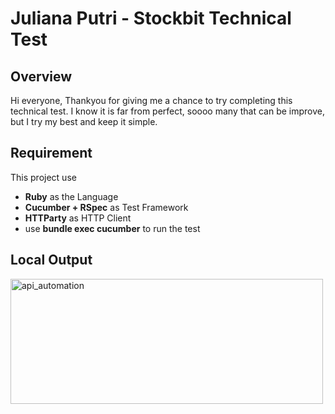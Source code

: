 # Juliana Putri - Stockbit Technical Test

## Overview
Hi everyone,
Thankyou for giving me a chance to try completing this technical test. I know it is far from perfect, soooo many that can be improve, but I try my best and keep it simple.

## Requirement
This project use
- **Ruby** as the Language
- **Cucumber + RSpec** as Test Framework
- **HTTParty** as HTTP Client
- use **bundle exec cucumber** to run the test

## Local Output
<img width="500" height="200" alt="api_automation" src="https://github.com/user-attachments/assets/c5d742d7-01b4-4231-913b-66f4879faad4" />
